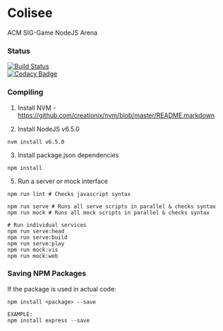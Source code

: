 # Colisee
ACM SIG-Game NodeJS Arena

### Status
[![Build Status](https://travis-ci.org/russleyshaw/Colisee.svg?branch=master)](https://travis-ci.org/russleyshaw/Colisee)  
[![Codacy Badge](https://api.codacy.com/project/badge/Grade/5d14609c00c740ce89fac6e3de9802cc)](https://www.codacy.com/app/russleyshaw/Colisee?utm_source=github.com&amp;utm_medium=referral&amp;utm_content=russleyshaw/Colisee&amp;utm_campaign=Badge_Grade)


### Compiling
1) Install NVM - https://github.com/creationix/nvm/blob/master/README.markdown  

2) Install NodeJS v6.5.0
```
nvm install v6.5.0
```

3) Install package.json dependencies
```
npm install
```

5) Run a server or mock interface
```
npm run lint # Checks javascript syntax

npm run serve # Runs all serve scripts in parallel & checks syntax
npm run mock # Runs all mock scripts in parallel & checks syntax

# Run individual services
npm run serve:head
npm run serve:build
npm run serve:play
npm run mock:vis
npm run mock:web
```

### Saving NPM Packages
If the package is used in actual code:  
```
npm install <package> --save

EXAMPLE:
npm install express --save
```
